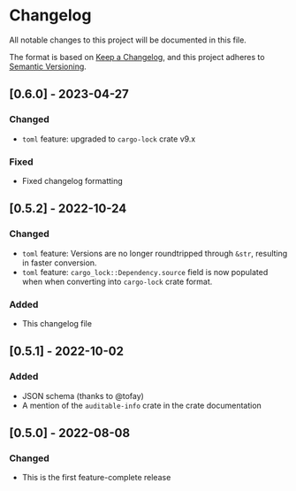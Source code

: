 # Changelog
All notable changes to this project will be documented in this file.

The format is based on [Keep a Changelog](https://keepachangelog.com/en/1.0.0/),
and this project adheres to [Semantic Versioning](https://semver.org/spec/v2.0.0.html).

## [0.6.0] - 2023-04-27
### Changed
- `toml` feature: upgraded to `cargo-lock` crate v9.x

### Fixed
- Fixed changelog formatting

## [0.5.2] - 2022-10-24
### Changed
- `toml` feature: Versions are no longer roundtripped through `&str`, resulting in faster conversion.
- `toml` feature: `cargo_lock::Dependency.source` field is now populated when when converting into `cargo-lock` crate format.

### Added
- This changelog file

## [0.5.1] - 2022-10-02
### Added
- JSON schema (thanks to @tofay)
- A mention of the `auditable-info` crate in the crate documentation

## [0.5.0] - 2022-08-08
### Changed
- This is the first feature-complete release

